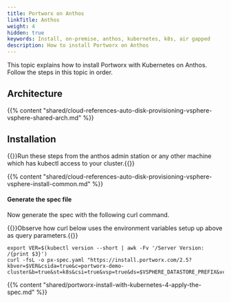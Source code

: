 ```yaml
---
title: Portworx on Anthos
linkTitle: Anthos
weight: 4
hidden: true
keywords: Install, on-premise, anthos, kubernetes, k8s, air gapped
description: How to install Portworx on Anthos
---
```


This topic explains how to install Portworx with Kubernetes on Anthos. Follow the steps in this topic in order.

## Architecture

{{% content "shared/cloud-references-auto-disk-provisioning-vsphere-vsphere-shared-arch.md" %}}

## Installation

{{<info>}}Run these steps from the anthos admin station or any other machine which has kubectl access to your cluster.{{</info>}}

{{% content "shared/cloud-references-auto-disk-provisioning-vsphere-vsphere-install-common.md" %}}

#### Generate the spec file

Now generate the spec with the following curl command.

{{<info>}}Observe how curl below uses the environment variables setup up above as query parameters.{{</info>}}

```text
export VER=$(kubectl version --short | awk -Fv '/Server Version: /{print $3}')
curl -fsL -o px-spec.yaml "https://install.portworx.com/2.5?kbver=$VER&csida=true&c=portworx-demo-cluster&b=true&st=k8s&csi=true&vsp=true&ds=$VSPHERE_DATASTORE_PREFIX&vc=$VSPHERE_VCENTER&s=%22$VSPHERE_DISK_TEMPLATE%22"
```

{{% content "shared/portworx-install-with-kubernetes-4-apply-the-spec.md" %}}
